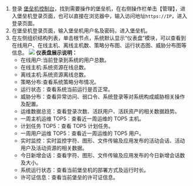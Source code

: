 1. 登录 [堡垒机控制台](https://console.cloud.tencent.com/cds/dasb)，找到需要操作的堡垒机，在右侧操作栏单击【管理】，进入堡垒机登录页面，也可以直接在浏览器中，输入访问地址`https://IP`，进入登录页面。 
2. 在堡垒机登录页面，输入堡垒机用户名及密码，进入堡垒机。
3. 在左侧组织结构列表，单击根节点，系统默认显示“仪表盘”模块，可以查看到在线用户、在线主机、离线主机数、策略分布图、运行状态图、威胁分布图等信息。
![](https://main.qcloudimg.com/raw/73a679e8e00aaeb6f6a5b3275812459f.png)
**仪表盘展示说明：**
	- 在线用户:当前登录到系统的用户总数。
	- 在线主机:系统资源在线总数。
	- 离线主机:系统资源离线总数。
	- 策略分布:查看系统策略分布情况。
	- 运行状态：查看系统当前运行是否正常。
	- 威胁分布：查看异常访问、弱口令、系统登录等对系统构成威胁相关操作及配置。
	- 运维数据总览：查看登录次数、活跃用户、活跃资产的相关数据趋势。
	- 一周主机运维 TOP5：查看近一周运维的 TOP5 主机。
	- 计划任务 TOP5：查看 TOP5 计划任务。
	- 一周用户运维 TOP5：查看近一周运维的 TOP5 用户。
	- 实时监控：实时监控字符、图形、文件传输及应用发布的活动会话、活动用户及活动资源的相关数据。
	- 今日新增会话：查看字符、图形、文件传输及应用发布的今日新增会话数及大小。
	- 系统运行状态：查看当前堡垒机的部署方式及运行时长。
	- 许可证信息：查看当前堡垒的许可证信息。
